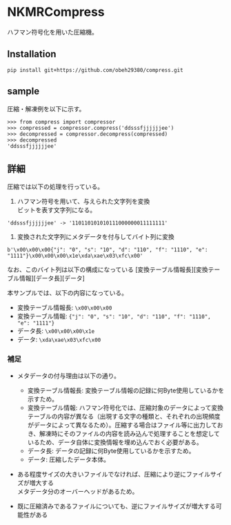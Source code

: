 # NKMRCompress

ハフマン符号化を用いた圧縮機。  

## Installation

```
pip install git+https://github.com/obeh29380/compress.git
```

## sample

圧縮・解凍例を以下に示す。

```
>>> from compress import compressor
>>> compressed = compressor.compress('ddsssfjjjjjjee') 
>>> decompressed = compressor.decompress(compressed)
>>> decompressed
'ddsssfjjjjjjee'
```

## 詳細

圧縮では以下の処理を行っている。

1. ハフマン符号を用いて、与えられた文字列を変換  
  ビットを表す文字列になる。  

  ```
  'ddsssfjjjjjjee' -> '110110101010111000000011111111'
  ```

1. 変換された文字列にメタデータを付与してバイト列に変換

  ```
  b'\x00\x00\x00{"j": "0", "s": "10", "d": "110", "f": "1110", "e": "1111"}\x00\x00\x00\x1e\xda\xae\x03\xfc\x00'
  ```

  なお、このバイト列は以下の構成になっている
  [変換テーブル情報長][変換テーブル情報][データ長][データ]

  本サンプルでは、以下の内容になっている。  

  - 変換テーブル情報長: `\x00\x00\x00`
  - 変換テーブル情報: `{"j": "0", "s": "10", "d": "110", "f": "1110", "e": "1111"}`
  - データ長: `\x00\x00\x00\x1e`
  - データ: `\xda\xae\x03\xfc\x00`

### 補足

- メタデータの付与理由は以下の通り。
  - 変換テーブル情報長: 変換テーブル情報の記録に何Byte使用しているかを示すため。
  - 変換テーブル情報: ハフマン符号化では、圧縮対象のデータによって変換テーブルの内容が異なる（出現する文字の種類と、それぞれの出現頻度がデータによって異なるため）。圧縮する場合はファイル等に出力しておき、解凍時にそのファイルの内容を読み込んで処理することを想定しているため、データ自体に変換情報を埋め込んでおく必要がある。
  - データ長: データの記録に何Byte使用しているかを示すため。
  - データ: 圧縮したデータ本体。

- ある程度サイズの大きいファイルでなければ、圧縮により逆にファイルサイズが増大する  
  メタデータ分のオーバーヘッドがあるため。

- 既に圧縮済みであるファイルについても、逆にファイルサイズが増大する可能性がある  
  
